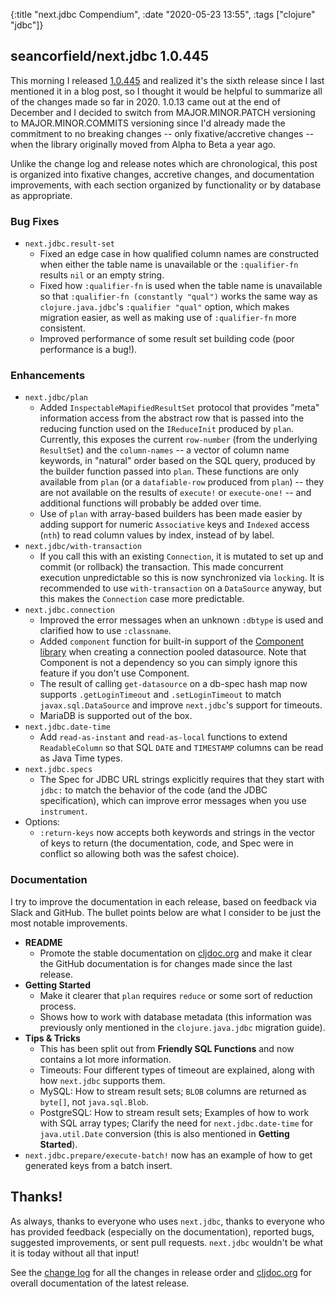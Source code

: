 {:title "next.jdbc Compendium",
 :date "2020-05-23 13:55",
 :tags ["clojure" "jdbc"]}

## seancorfield/next.jdbc 1.0.445

This morning I released [1.0.445](https://github.com/seancorfield/next-jdbc/releases/tag/v1.0.445) and realized it's the sixth release since I last mentioned it in a blog post, so I thought it would be helpful to summarize all of the changes made so far in 2020. 1.0.13 came out at the end of December and I decided to switch from MAJOR.MINOR.PATCH versioning to MAJOR.MINOR.COMMITS versioning since I'd already made the commitment to no breaking changes -- only fixative/accretive changes -- when the library originally moved from Alpha to Beta a year ago.

Unlike the change log and release notes which are chronological, this post is organized into fixative changes, accretive changes, and documentation improvements, with each section organized by functionality or by database as appropriate.<!-- more -->

### Bug Fixes

* `next.jdbc.result-set`
  * Fixed an edge case in how qualified column names are constructed when either the table name is unavailable or the `:qualifier-fn` results `nil` or an empty string.
  * Fixed how `:qualifier-fn` is used when the table name is unavailable so that `:qualifier-fn (constantly "qual")` works the same way as `clojure.java.jdbc`'s `:qualifier "qual"` option, which makes migration easier, as well as making use of `:qualifier-fn` more consistent.
  * Improved performance of some result set building code (poor performance is a bug!).

### Enhancements

* `next.jdbc/plan`
  * Added `InspectableMapifiedResultSet` protocol that provides "meta" information access from the abstract row that is passed into the reducing function used on the `IReduceInit` produced by `plan`. Currently, this exposes the current `row-number` (from the underlying `ResultSet`) and the `column-names` -- a vector of column name keywords, in "natural" order based on the SQL query, produced by the builder function passed into `plan`. These functions are only available from `plan` (or a `datafiable-row` produced from `plan`) -- they are not available on the results of `execute!` or `execute-one!` -- and additional functions will probably be added over time.
  * Use of `plan` with array-based builders has been made easier by adding support for numeric `Associative` keys and `Indexed` access (`nth`) to read column values by index, instead of by label.
* `next.jdbc/with-transaction`
  * If you call this with an existing `Connection`, it is mutated to set up and commit (or rollback) the transaction. This made concurrent execution unpredictable so this is now synchronized via `locking`. It is recommended to use `with-transaction` on a `DataSource` anyway, but this makes the `Connection` case more predictable.
* `next.jdbc.connection`
  * Improved the error messages when an unknown `:dbtype` is used and clarified how to use `:classname`.
  * Added `component` function for built-in support of the [Component library](https://github.com/stuartsierra/component) when creating a connection pooled datasource. Note that Component is not a dependency so you can simply ignore this feature if you don't use Component.
  * The result of calling `get-datasource` on a db-spec hash map now supports `.getLoginTimeout` and `.setLoginTimeout` to match `javax.sql.DataSource` and improve `next.jdbc`'s support for timeouts.
  * MariaDB is supported out of the box.
* `next.jdbc.date-time`
  * Add `read-as-instant` and `read-as-local` functions to extend `ReadableColumn` so that SQL `DATE` and `TIMESTAMP` columns can be read as Java Time types.
* `next.jdbc.specs`
  * The Spec for JDBC URL strings explicitly requires that they start with `jdbc:` to match the behavior of the code (and the JDBC specification), which can improve error messages when you use `instrument`.
* Options:
  * `:return-keys` now accepts both keywords and strings in the vector of keys to return (the documentation, code, and Spec were in conflict so allowing both was the safest choice).

### Documentation

I try to improve the documentation in each release, based on feedback via Slack and GitHub. The bullet points below are what I consider to be just the most notable improvements.

* **README**
  * Promote the stable documentation on [cljdoc.org](https://cljdoc.org/d/seancorfield/next.jdbc) and make it clear the GitHub documentation is for changes made since the last release.
* **Getting Started**
  * Make it clearer that `plan` requires `reduce` or some sort of reduction process.
  * Shows how to work with database metadata (this information was previously only mentioned in the `clojure.java.jdbc` migration guide).
* **Tips & Tricks**
  * This has been split out from **Friendly SQL Functions** and now contains a lot more information.
  * Timeouts: Four different types of timeout are explained, along with how `next.jdbc` supports them.
  * MySQL: How to stream result sets; `BLOB` columns are returned as `byte[]`, not `java.sql.Blob`.
  * PostgreSQL: How to stream result sets; Examples of how to work with SQL array types; Clarify the need for `next.jdbc.date-time` for `java.util.Date` conversion (this is also mentioned in **Getting Started**).
* `next.jdbc.prepare/execute-batch!` now has an example of how to get generated keys from a batch insert.

## Thanks!

As always, thanks to everyone who uses `next.jdbc`, thanks to everyone who has provided feedback (especially on the documentation), reported bugs, suggested improvements, or sent pull requests. `next.jdbc` wouldn't be what it is today without all that input!

See the [change log](https://github.com/seancorfield/next-jdbc/blob/master/CHANGELOG.md) for all the changes in release order and [cljdoc.org](https://cljdoc.org/d/seancorfield/next.jdbc) for overall documentation of the latest release.
